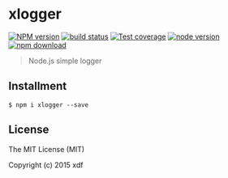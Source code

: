 # xlogger

[![NPM version][npm-image]][npm-url]
[![build status][travis-image]][travis-url]
[![Test coverage][coveralls-image]][coveralls-url]
[![node version][node-image]][node-url]
[![npm download][download-image]][download-url]

[npm-image]: https://img.shields.io/npm/v/xlogger.svg?style=flat-square
[npm-url]: https://npmjs.org/package/xlogger
[travis-image]: https://img.shields.io/travis/xudafeng/xlogger.svg?style=flat-square
[travis-url]: https://travis-ci.org/xudafeng/xlogger
[coveralls-image]: https://img.shields.io/coveralls/xudafeng/xlogger.svg?style=flat-square
[coveralls-url]: https://coveralls.io/r/xudafeng/xlogger?branch=master
[node-image]: https://img.shields.io/badge/node.js-%3E=_0.10-green.svg?style=flat-square
[node-url]: http://nodejs.org/download/
[download-image]: https://img.shields.io/npm/dm/xlogger.svg?style=flat-square
[download-url]: https://npmjs.org/package/xlogger

> Node.js simple logger

## Installment

```shell
$ npm i xlogger --save
```

## License

The MIT License (MIT)

Copyright (c) 2015 xdf
